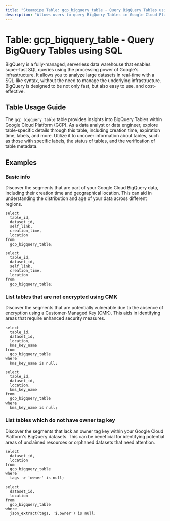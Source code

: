 ```yaml
---
title: "Steampipe Table: gcp_bigquery_table - Query BigQuery Tables using SQL"
description: "Allows users to query BigQuery Tables in Google Cloud Platform (GCP), specifically the table details including creation time, expiration time, labels, and more."
---
```


# Table: gcp_bigquery_table - Query BigQuery Tables using SQL

BigQuery is a fully-managed, serverless data warehouse that enables super-fast SQL queries using the processing power of Google's infrastructure. It allows you to analyze large datasets in real-time with a SQL-like syntax, without the need to manage the underlying infrastructure. BigQuery is designed to be not only fast, but also easy to use, and cost-effective.

## Table Usage Guide

The `gcp_bigquery_table` table provides insights into BigQuery Tables within Google Cloud Platform (GCP). As a data analyst or data engineer, explore table-specific details through this table, including creation time, expiration time, labels, and more. Utilize it to uncover information about tables, such as those with specific labels, the status of tables, and the verification of table metadata.

## Examples

### Basic info
Discover the segments that are part of your Google Cloud BigQuery data, including their creation time and geographical location. This can aid in understanding the distribution and age of your data across different regions.

```sql+postgres
select
  table_id,
  dataset_id,
  self_link,
  creation_time,
  location
from
  gcp_bigquery_table;
```

```sql+sqlite
select
  table_id,
  dataset_id,
  self_link,
  creation_time,
  location
from
  gcp_bigquery_table;
```

### List tables that are not encrypted using CMK
Discover the segments that are potentially vulnerable due to the absence of encryption using a Customer-Managed Key (CMK). This aids in identifying areas that require enhanced security measures.

```sql+postgres
select
  table_id,
  dataset_id,
  location,
  kms_key_name
from
  gcp_bigquery_table
where
  kms_key_name is null;
```

```sql+sqlite
select
  table_id,
  dataset_id,
  location,
  kms_key_name
from
  gcp_bigquery_table
where
  kms_key_name is null;
```

### List tables which do not have owner tag key
Discover the segments that lack an owner tag key within your Google Cloud Platform's BigQuery datasets. This can be beneficial for identifying potential areas of unclaimed resources or orphaned datasets that need attention.

```sql+postgres
select
  dataset_id,
  location
from
  gcp_bigquery_table
where
  tags -> 'owner' is null;
```

```sql+sqlite
select
  dataset_id,
  location
from
  gcp_bigquery_table
where
  json_extract(tags, '$.owner') is null;
```